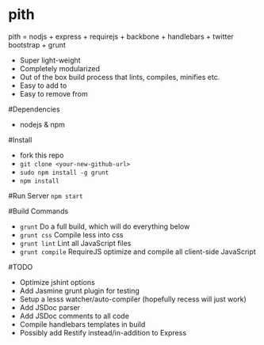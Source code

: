pith
====

pith = nodjs + express + requirejs + backbone + handlebars + twitter bootstrap + grunt

- Super light-weight
- Completely modularized
- Out of the box build process that lints, compiles, minifies etc.
- Easy to add to
- Easy to remove from

#Dependencies
- nodejs & npm

#Install
- fork this repo
- `git clone <your-new-github-url>`
- `sudo npm install -g grunt`
- `npm install`

#Run Server
`npm start`

#Build Commands
- `grunt` Do a full build, which will do everything below
- `grunt css` Compile less into css
- `grunt lint` Lint all JavaScript files
- `grunt compile` RequireJS optimize and compile all client-side JavaScript

#TODO
- Optimize jshint options
- Add Jasmine grunt plugin for testing
- Setup a lesss watcher/auto-compiler (hopefully recess will just work)
- Add JSDoc parser
- Add JSDoc comments to all code
- Compile handlebars templates in build
- Possibly add Restify instead/in-addition to Express
